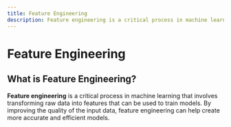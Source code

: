 ```yaml
---
title: Feature Engineering
description: Feature engineering is a critical process in machine learning that involves transforming raw data into features that can be used to train models. By improving the quality of the input data, feature engineering can help create more accurate and efficient models.
---
```


# Feature Engineering

## What is Feature Engineering?

**Feature engineering** is a critical process in machine learning that involves transforming raw data into features that can be used to train models. By improving the quality of the input data, feature engineering can help create more accurate and efficient models.
